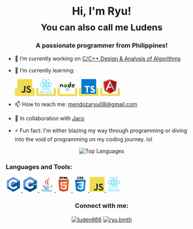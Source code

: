 <!---
Ludensburger/Ludensburger is a ✨ special ✨ repository because its `README.md` (this file) appears on your GitHub profile.
You can click the Preview link to take a look at your changes.
--->


<h1 align="center">Hi, I'm Ryu! <br> <sub align="center"style="font-size: smaller;">You can also call me Ludens</sub></h1>
<h3 align="center">A passionate programmer from Philippines!</h3>

- 🔭 I’m currently working on [C/C++ Design & Analysis of Algorithms](https://github.com/Ludensburger/C_AlgoDesign.git)

- 🌱 I’m currently learning:
  <p align="left">
    <span style="background-color:#f0db4f; padding: 2px 6px; border-radius: 4px;"><img src="https://raw.githubusercontent.com/devicons/devicon/master/icons/javascript/javascript-original.svg" alt="JavaScript" width="40" height="40"/></span>
    <span style="background-color:#f0db4f; padding: 2px 6px; border-radius: 4px;"><img src="https://raw.githubusercontent.com/devicons/devicon/master/icons/react/react-original-wordmark.svg" alt="ReactJS" width="40" height="40"/></span>
    <span style="background-color:#f0db4f; padding: 2px 6px; border-radius: 4px;"><img src="https://raw.githubusercontent.com/devicons/devicon/master/icons/nodejs/nodejs-original-wordmark.svg" alt="Node.js" width="40" height="40"/></span>
    <span style="background-color:#f0db4f; padding: 2px 6px; border-radius: 4px;"><img src="https://raw.githubusercontent.com/devicons/devicon/master/icons/typescript/typescript-original.svg" alt="TypeScript" width="40" height="40"/></span>
    <span style="background-color:#f0db4f; padding: 2px 6px; border-radius: 4px;"><img src="https://raw.githubusercontent.com/devicons/devicon/master/icons/angularjs/angularjs-original.svg" alt="Angular" width="40" height="40"/></span>
  </p>


- 📫 How to reach me: mendozaryu08@gmail.com

- 🤝 In collaboration with [Jaco](https://github.com/jacocanete)

- ⚡ Fun fact: I'm either blazing my way through programming or diving into the void of programming on my coding journey. lol


<div align="center">
    <img src="https://github-readme-stats.vercel.app/api/top-langs/?username=ludensburger&theme=radical&hide_border=true&include_all_commits=false&count_private=false&layout=compact" alt="Top Languages" />
</div>


<h3 align="left">Languages and Tools:</h3>
<p align="left">
  <a href="https://www.cprogramming.com/" target="_blank" rel="noreferrer"> <img src="https://raw.githubusercontent.com/devicons/devicon/master/icons/c/c-original.svg" alt="c" width="40" height="40"/> </a>
  <a href="https://www.w3schools.com/cpp/" target="_blank" rel="noreferrer"> <img src="https://raw.githubusercontent.com/devicons/devicon/master/icons/cplusplus/cplusplus-original.svg" alt="cplusplus" width="40" height="40"/> </a>
  <a href="https://www.java.com/" target="_blank" rel="noreferrer"> <img src="https://raw.githubusercontent.com/devicons/devicon/master/icons/java/java-original.svg" alt="java" width="40" height="40"/> </a>
  <a href="https://developer.mozilla.org/en-US/docs/Web/HTML" target="_blank" rel="noreferrer"> <img src="https://raw.githubusercontent.com/devicons/devicon/master/icons/html5/html5-original-wordmark.svg" alt="html5" width="40" height="40"/> </a>
  <a href="https://www.w3schools.com/css/" target="_blank" rel="noreferrer"> <img src="https://raw.githubusercontent.com/devicons/devicon/master/icons/css3/css3-original-wordmark.svg" alt="css3" width="40" height="40"/> </a>
  <a href="https://developer.mozilla.org/en-US/docs/Web/JavaScript" target="_blank" rel="noreferrer"> <img src="https://raw.githubusercontent.com/devicons/devicon/master/icons/javascript/javascript-original.svg" alt="javascript" width="40" height="40"/> </a>
  <a href="https://reactjs.org/" target="_blank" rel="noreferrer"> <img src="https://raw.githubusercontent.com/devicons/devicon/master/icons/react/react-original-wordmark.svg" alt="react" width="40" height="40"/> </a>
</p>


<h3 align="center">Connect with me:</h3>
<p align="center">
  <a href="https://www.facebook.com/luden666" target="_blank"><img align="center" src="https://raw.githubusercontent.com/rahuldkjain/github-profile-readme-generator/master/src/images/icons/Social/facebook.svg" alt="luden666" height="30" width="40" /></a>
  <a href="https://www.instagram.com/ryu.bmth/" target="_blank"><img align="center" src="https://raw.githubusercontent.com/rahuldkjain/github-profile-readme-generator/master/src/images/icons/Social/instagram.svg" alt="ryu.bmth" height="30" width="40" /></a>
</p>






